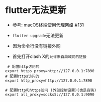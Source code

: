 # flutter无法更新

* 参考: [macOS终端使用代理网络 #131](https://github.com/FatliTalk/blog/issues/131)
* `flutter upgrade`无法更新

* 因为命令行没有链接外网

* 首先打开clash X的`允许来自局域网的链接`

```shell
 # 配置http访问的
export https_proxy=http://127.0.0.1:7890
# 配置https访问的
export http_proxy=http://127.0.0.1:7890

# 配置http和https访问 (外部控制设置)(也是盲猜)
export all_proxy=socks5://127.0.0.1:9090
```
